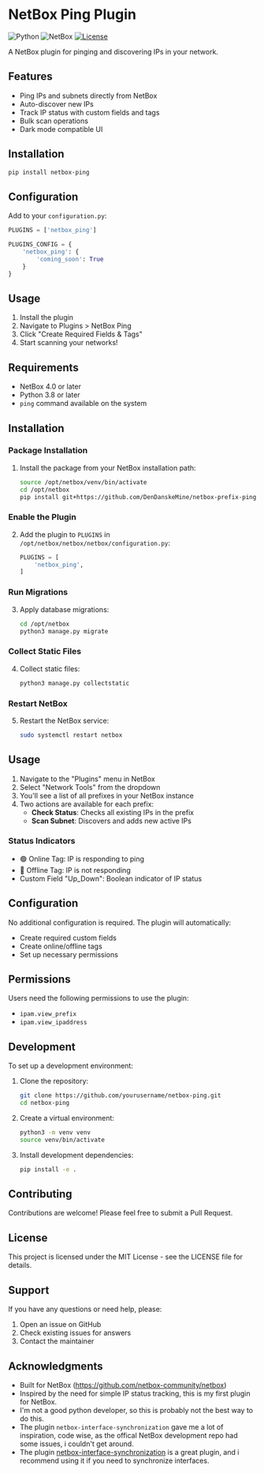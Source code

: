 # NetBox Ping Plugin
![Python](https://img.shields.io/badge/python-3.12.3-blue.svg)
![NetBox](https://img.shields.io/badge/netbox-4.2.2-blue.svg)
[![License](https://img.shields.io/badge/license-Apache%202.0-blue.svg)](LICENSE)

A NetBox plugin for pinging and discovering IPs in your network.


## Features
- Ping IPs and subnets directly from NetBox
- Auto-discover new IPs
- Track IP status with custom fields and tags
- Bulk scan operations
- Dark mode compatible UI

## Installation
```bash
pip install netbox-ping
```

## Configuration
Add to your `configuration.py`:
```python
PLUGINS = ['netbox_ping']

PLUGINS_CONFIG = {
    'netbox_ping': {
        'coming_soon': True
    }
}
```

## Usage
1. Install the plugin
2. Navigate to Plugins > NetBox Ping
3. Click "Create Required Fields & Tags"
4. Start scanning your networks!

## Requirements

- NetBox 4.0 or later
- Python 3.8 or later
- `ping` command available on the system

## Installation

### Package Installation

1. Install the package from your NetBox installation path:
   ```bash
   source /opt/netbox/venv/bin/activate
   cd /opt/netbox
   pip install git+https://github.com/DenDanskeMine/netbox-prefix-pinger.git
   ```

### Enable the Plugin

2. Add the plugin to `PLUGINS` in `/opt/netbox/netbox/netbox/configuration.py`:
   ```python
   PLUGINS = [
       'netbox_ping',
   ]
   ```

### Run Migrations

3. Apply database migrations:
   ```bash
   cd /opt/netbox
   python3 manage.py migrate
   ```

### Collect Static Files

4. Collect static files:
   ```bash
   python3 manage.py collectstatic
   ```

### Restart NetBox

5. Restart the NetBox service:
   ```bash
   sudo systemctl restart netbox
   ```

## Usage

1. Navigate to the "Plugins" menu in NetBox
2. Select "Network Tools" from the dropdown
3. You'll see a list of all prefixes in your NetBox instance
4. Two actions are available for each prefix:
   - **Check Status**: Checks all existing IPs in the prefix
   - **Scan Subnet**: Discovers and adds new active IPs

### Status Indicators

- 🟢 Online Tag: IP is responding to ping
- 🔴 Offline Tag: IP is not responding
- Custom Field "Up_Down": Boolean indicator of IP status

## Configuration

No additional configuration is required. The plugin will automatically:
- Create required custom fields
- Create online/offline tags
- Set up necessary permissions

## Permissions

Users need the following permissions to use the plugin:
- `ipam.view_prefix`
- `ipam.view_ipaddress`

## Development

To set up a development environment:

1. Clone the repository:
   ```bash
   git clone https://github.com/yourusername/netbox-ping.git
   cd netbox-ping
   ```

2. Create a virtual environment:
   ```bash
   python3 -m venv venv
   source venv/bin/activate
   ```

3. Install development dependencies:
   ```bash
   pip install -e .
   ```

## Contributing

Contributions are welcome! Please feel free to submit a Pull Request.

## License

This project is licensed under the MIT License - see the LICENSE file for details.

## Support

If you have any questions or need help, please:
1. Open an issue on GitHub
2. Check existing issues for answers
3. Contact the maintainer

## Acknowledgments

- Built for NetBox (https://github.com/netbox-community/netbox)
- Inspired by the need for simple IP status tracking, this is my first plugin for NetBox.
- I'm not a good python developer, so this is probably not the best way to do this.
- The plugin `netbox-interface-synchronization` gave me a lot of inspiration, code wise, as the offical NetBox development repo had some issues, i couldn't get around.
- The plugin [netbox-interface-synchronization](https://github.com/NetTech2001/netbox-interface-synchronization/tree/main) is a great plugin, and i recommend using it if you need to synchronize interfaces.

